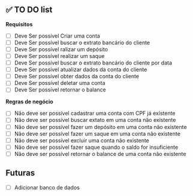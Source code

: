## ✅ TO DO list

**Requisitos**
- [ ] Deve Ser possível Criar uma conta
- [ ] Deve Ser possível buscar o extrato bancário do cliente
- [ ] Deve Ser possível ralizar um depósito
- [ ] Deve Ser possível realizar um saque
- [ ] Deve Ser possível buscar o extrato bancário do cliente por data
- [ ] Deve Ser possível atualizar dados da conta do cliente
- [ ] Deve Ser possível obter dados da conta do cliente
- [ ] Deve Ser possível deletar uma conta
- [ ] Deve Ser possível retornar o balance
 
**Regras de negócio**
- [ ] Não deve ser possível cadastrar uma conta com CPF já existente
- [ ] Não deve ser possível buscar extato em uma conta não existente
- [ ] Não deve ser possível fazer um depósito em uma conta não existente
- [ ] Não deve ser possível fazer um saque em uma conta não existente
- [ ] Não deve ser possível excluir uma conta não existente
- [ ] Não deve ser possível fazer saque quando o saldo for insuficiente
- [ ] Não deve ser possível retornar o balance de uma conta não existente

## Futuras
- [ ] Adicionar banco de dados